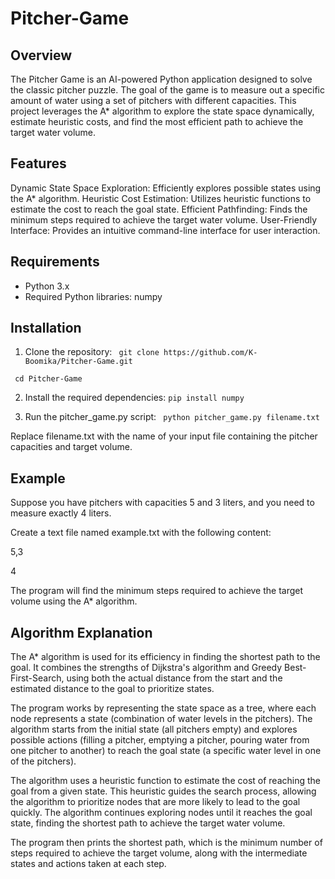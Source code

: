 # Pitcher-Game
## Overview
The Pitcher Game is an AI-powered Python application designed to solve the classic pitcher puzzle. The goal of the game is to measure out a specific amount of water using a set of pitchers with different capacities. This project leverages the A* algorithm to explore the state space dynamically, estimate heuristic costs, and find the most efficient path to achieve the target water volume.

## Features
Dynamic State Space Exploration: Efficiently explores possible states using the A* algorithm.
Heuristic Cost Estimation: Utilizes heuristic functions to estimate the cost to reach the goal state.
Efficient Pathfinding: Finds the minimum steps required to achieve the target water volume.
User-Friendly Interface: Provides an intuitive command-line interface for user interaction.

## Requirements
- Python 3.x
- Required Python libraries: numpy

## Installation
1. Clone the repository:
``` git clone https://github.com/K-Boomika/Pitcher-Game.git```

``` cd Pitcher-Game```

2. Install the required dependencies:
``` pip install numpy ```

3. Run the pitcher_game.py script:
``` python pitcher_game.py filename.txt``` 

Replace filename.txt with the name of your input file containing the pitcher capacities and target volume.

## Example
Suppose you have pitchers with capacities 5 and 3 liters, and you need to measure exactly 4 liters. 

Create a text file named example.txt with the following content:

5,3

4

The program will find the minimum steps required to achieve the target volume using the A* algorithm.

## Algorithm Explanation
The A* algorithm is used for its efficiency in finding the shortest path to the goal. It combines the strengths of Dijkstra's algorithm and Greedy Best-First-Search, using both the actual distance from the start and the estimated distance to the goal to prioritize states.

The program works by representing the state space as a tree, where each node represents a state (combination of water levels in the pitchers). The algorithm starts from the initial state (all pitchers empty) and explores possible actions (filling a pitcher, emptying a pitcher, pouring water from one pitcher to another) to reach the goal state (a specific water level in one of the pitchers).

The algorithm uses a heuristic function to estimate the cost of reaching the goal from a given state. This heuristic guides the search process, allowing the algorithm to prioritize nodes that are more likely to lead to the goal quickly. The algorithm continues exploring nodes until it reaches the goal state, finding the shortest path to achieve the target water volume.

The program then prints the shortest path, which is the minimum number of steps required to achieve the target volume, along with the intermediate states and actions taken at each step.
